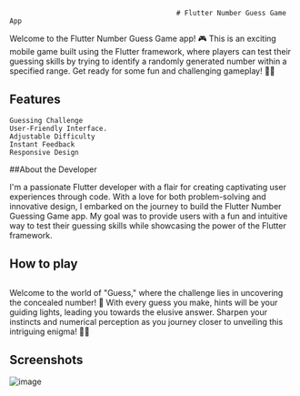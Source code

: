                                              # Flutter Number Guess Game App 
Welcome to the Flutter Number Guess Game app! 🎮 This is an exciting mobile game built using the Flutter framework, where players can test their guessing skills by trying to identify a randomly generated number within a specified range. Get ready for some fun and challenging gameplay! 🤩🔢
 
## Features
 
 	Guessing Challenge
 	User-Friendly Interface.
 	Adjustable Difficulty
 	Instant Feedback
 	Responsive Design
  
##About the Developer

I'm a passionate Flutter developer with a flair for creating captivating user experiences through code. With a love for both problem-solving and innovative design, I embarked on the journey to build the Flutter Number Guessing Game app. My goal was to provide users with a fun and intuitive way to test their guessing skills while showcasing the power of the Flutter framework.
<h2>How to play<h2></h2>
Welcome to the world of "Guess," where the challenge lies in uncovering the concealed number! 🤔 With every guess you make, hints will be your guiding lights, leading you towards the elusive answer. Sharpen your instincts and numerical perception as you journey closer to unveiling this intriguing enigma! 🕵️‍♂️

<h2>Screenshots</h2>

![image](https://github.com/Amasha1999/My_Guess_Game__Mobile_App/assets/96760573/f703d3d0-bb00-4f7c-8380-ef09264e9bc3)

 
